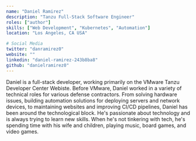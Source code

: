 ```yaml
---
name: "Daniel Ramirez"
description: "Tanzu Full-Stack Software Engineer"
roles: ["author"]
skills: ["Web Development", "Kubernetes", "Automation"]
location: "Los Angeles, CA USA"

# Social Media 
twitter: "danramirez0"
website: ""
linkedin: "daniel-ramirez-243b8ba8"
github: "danielramirez0"
---
```

<!-- markdownlint-disable MD041-->
Daniel is a full-stack developer, working primarily on the VMware Tanzu Developer Center Webiste. Before VMware, Daniel worked in a variety of technical roles for various defense contractors. From solving hardware issues, building automation solutions for deploying servers and network devices, to maintaining websites and improving CI/CD pipelines,  Daniel has been around the technological block. He's passionate about technology and is always trying to learn new skills. When he's not tinkering with tech, he's spending time with his wife and children, playing music, board games, and video games.
<!-- more -->

<!-- Detailed information, including featured talks, youtube video, etc. -->
